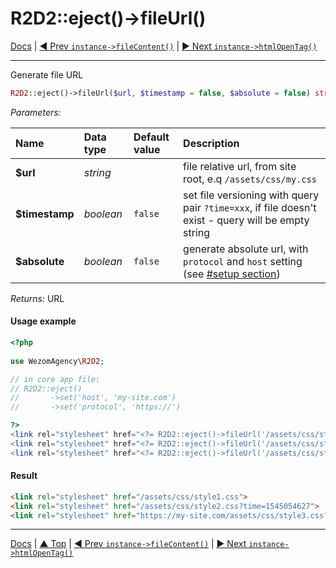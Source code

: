 # R2D2::eject()->fileUrl()

[Docs](../index.md) |
[◄ Prev `instance->fileContent()`](instance-file-content.md) | 
[► Next `instance->htmlOpenTag()`](instance-html-open-tag.md)

----

Generate file URL

```php
R2D2::eject()->fileUrl($url, $timestamp = false, $absolute = false) string
```


_Parameters:_

| Name           | Data type | Default value | Description    |
| :------------- | :-------- | :------------ | :------------- |
| **$url**       | _string_  |               | file relative url, from site root, e.q `/assets/css/my.css`  |
| **$timestamp** | _boolean_ | `false`       | set file versioning with query pair `?time=xxx`, if file doesn't exist - query will be empty string |
| **$absolute**  | _boolean_ | `false`       | generate absolute url, with `protocol` and `host` setting (see [#setup section](#setup)) |

_Returns:_ URL 


#### Usage example

```php
<?php
 
use WezomAgency\R2D2;

// in core app file:
// R2D2::eject()
//       ->set('host', 'my-site.com')
//       ->set('protocol', 'https://')

?>
<link rel="stylesheet" href="<?= R2D2::eject()->fileUrl('/assets/css/style1.css'); ?>">
<link rel="stylesheet" href="<?= R2D2::eject()->fileUrl('/assets/css/style2.css', true); ?>">
<link rel="stylesheet" href="<?= R2D2::eject()->fileUrl('/assets/css/style3.css', true, true); ?>">
```
#### Result

```html
<link rel="stylesheet" href="/assets/css/style1.css">
<link rel="stylesheet" href="/assets/css/style2.css?time=1545054627">
<link rel="stylesheet" href="https://my-site.com/assets/css/style3.css?time=1545054627">
```

----

[Docs](../index.md) | 
[▲ Top](#) | 
[◄ Prev `instance->fileContent()`](instance-file-content.md) | 
[► Next `instance->htmlOpenTag()`](instance-html-open-tag.md)
